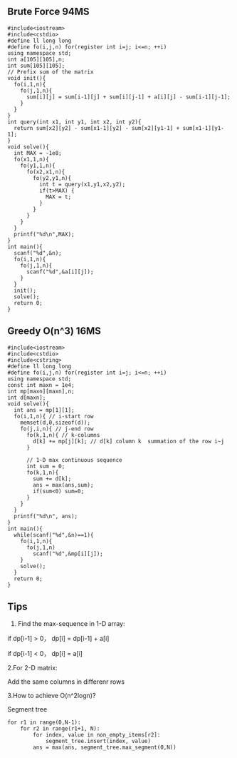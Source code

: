 ## Brute Force 94MS
    #include<iostream>
    #include<cstdio> 
    #define ll long long 
    #define fo(i,j,n) for(register int i=j; i<=n; ++i)
    using namespace std;
    int a[105][105],n;
    int sum[105][105];
    // Prefix sum of the matrix
    void init(){
      fo(i,1,n){
        fo(j,1,n){
          sum[i][j] = sum[i-1][j] + sum[i][j-1] + a[i][j] - sum[i-1][j-1];
        }
      }
    }
    int query(int x1, int y1, int x2, int y2){
      return sum[x2][y2] - sum[x1-1][y2] - sum[x2][y1-1] + sum[x1-1][y1-1];
    }
    void solve(){
      int MAX = -1e8;
      fo(x1,1,n){
        fo(y1,1,n){
          fo(x2,x1,n){
            fo(y2,y1,n){
              int t = query(x1,y1,x2,y2);
              if(t>MAX) {
                MAX = t;
              }
            }
          }
        }
      }
      printf("%d\n",MAX);
    }
    int main(){
      scanf("%d",&n);
      fo(i,1,n){
        fo(j,1,n){
          scanf("%d",&a[i][j]);
        }
      }
      init();
      solve();
      return 0;
    }
## Greedy O(n^3) 16MS
    #include<iostream>
    #include<cstdio>
    #include<cstring>
    #define ll long long
    #define fo(i,j,n) for(register int i=j; i<=n; ++i)
    using namespace std;
    const int maxn = 1e4;
    int mp[maxn][maxn],n;
    int d[maxn];
    void solve(){
      int ans = mp[1][1];
      fo(i,1,n){ // i-start row 
        memset(d,0,sizeof(d)); 
        fo(j,i,n){ // j-end row
          fo(k,1,n){ // k-columns
            d[k] += mp[j][k]; // d[k] column k  summation of the row i~j
          }

          // 1-D max continuous sequence 
          int sum = 0;
          fo(k,1,n){
            sum += d[k];
            ans = max(ans,sum);
            if(sum<0) sum=0;
          } 
        }
      }
      printf("%d\n", ans);
    } 
    int main(){
      while(scanf("%d",&n)==1){ 
        fo(i,1,n){
          fo(j,1,n)
            scanf("%d",&mp[i][j]);
        }
        solve();
      }
      return 0;
    }
 
## Tips
1. Find the max-sequence in 1-D array:

if dp[i-1] > 0，  dp[i] = dp[i-1] + a[i]

if dp[i-1] < 0，  dp[i] = a[i]

2.For 2-D matrix:

Add the same columns in differenr rows

3.How to achieve O(n^2logn)?

Segment tree

    for r1 in range(0,N-1):
        for r2 in range(r1+1, N):
            for index, value in non_empty_items[r2]:
                segment_tree.insert(index, value)
            ans = max(ans, segment_tree.max_segment(0,N))
